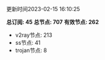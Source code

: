 更新时间2023-02-15 16:10:25

**总订阅: 45**
**总节点: 707**
**有效节点: 262**
- v2ray节点: 213
- ss节点: 41
- trojan节点: 8
